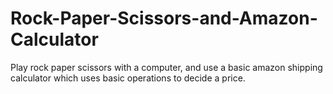 # Rock-Paper-Scissors-and-Amazon-Calculator
Play rock paper scissors with a computer, and use a basic amazon shipping calculator which uses basic operations to decide a price.
